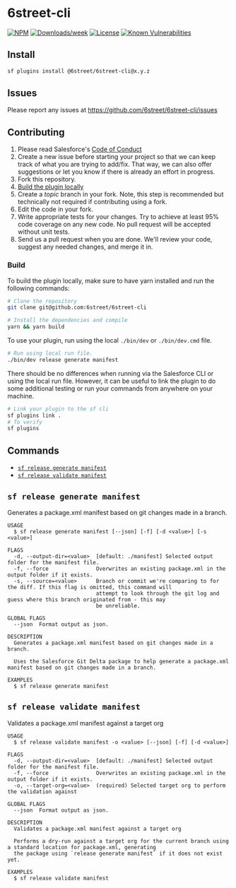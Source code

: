 # 6street-cli

[![NPM](https://img.shields.io/npm/v/@6street/6street-cli.svg?label=6street-cli)](https://www.npmjs.com/package/@6street/6street-cli)
[![Downloads/week](https://img.shields.io/npm/dw/@6street/6street-cli.svg)](https://www.npmjs.com/package/@6street/6street-cli)
[![License](https://img.shields.io/badge/License-MIT-brightgreen.svg)](https://raw.githubusercontent.com/6Street/6street-cli/main/LICENSE)
[![Known Vulnerabilities](https://snyk.io/test/github/6street/6street-cli/badge.svg)](https://snyk.io/test/github/6street/6street-cli)

## Install

```bash
sf plugins install @6street/6street-cli@x.y.z
```

## Issues

Please report any issues at https://github.com/6street/6street-cli/issues

## Contributing

1. Please read Salesforce's [Code of Conduct](CODE_OF_CONDUCT.md)
2. Create a new issue before starting your project so that we can keep track of
   what you are trying to add/fix. That way, we can also offer suggestions or
   let you know if there is already an effort in progress.
3. Fork this repository.
4. [Build the plugin locally](#build)
5. Create a _topic_ branch in your fork. Note, this step is recommended but technically not required if contributing using a fork.
6. Edit the code in your fork.
7. Write appropriate tests for your changes. Try to achieve at least 95% code coverage on any new code. No pull request will be accepted without unit tests.
8. Send us a pull request when you are done. We'll review your code, suggest any needed changes, and merge it in.

### Build

To build the plugin locally, make sure to have yarn installed and run the following commands:

```bash
# Clone the repository
git clone git@github.com:6street/6street-cli

# Install the dependencies and compile
yarn && yarn build
```

To use your plugin, run using the local `./bin/dev` or `./bin/dev.cmd` file.

```bash
# Run using local run file.
./bin/dev release generate manifest
```

There should be no differences when running via the Salesforce CLI or using the local run file. However, it can be useful to link the plugin to do some additional testing or run your commands from anywhere on your machine.

```bash
# Link your plugin to the sf cli
sf plugins link .
# To verify
sf plugins
```

## Commands

<!-- commands -->

- [`sf release generate manifest`](#sf-release-generate-manifest)
- [`sf release validate manifest`](#sf-release-validate-manifest)

## `sf release generate manifest`

Generates a package.xml manifest based on git changes made in a branch.

```
USAGE
  $ sf release generate manifest [--json] [-f] [-d <value>] [-s <value>]

FLAGS
  -d, --output-dir=<value>  [default: ./manifest] Selected output folder for the manifest file.
  -f, --force               Overwrites an existing package.xml in the output folder if it exists.
  -s, --source=<value>      Branch or commit we're comparing to for the diff. If this flag is omitted, this command will
                            attempt to look through the git log and guess where this branch originated from - this may
                            be unreliable.

GLOBAL FLAGS
  --json  Format output as json.

DESCRIPTION
  Generates a package.xml manifest based on git changes made in a branch.

  Uses the Salesforce Git Delta package to help generate a package.xml manifest based on git changes made in a branch.

EXAMPLES
  $ sf release generate manifest
```

## `sf release validate manifest`

Validates a package.xml manifest against a target org

```
USAGE
  $ sf release validate manifest -o <value> [--json] [-f] [-d <value>]

FLAGS
  -d, --output-dir=<value>  [default: ./manifest] Selected output folder for the manifest file.
  -f, --force               Overwrites an existing package.xml in the output folder if it exists.
  -o, --target-org=<value>  (required) Selected target org to perform the validation against

GLOBAL FLAGS
  --json  Format output as json.

DESCRIPTION
  Validates a package.xml manifest against a target org

  Performs a dry-run against a target org for the current branch using a standard location for package.xml, generating
  the package using `release generate manifest` if it does not exist yet.

EXAMPLES
  $ sf release validate manifest
```

<!-- commandsstop -->
